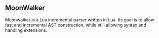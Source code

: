 MoonWalker
----------

Moonwalker is a Lua incremental parser written in Lua. Its goal is to allow fast and incremental AST construction, while still allowing syntax and handling extensions.
